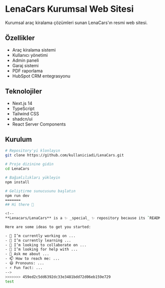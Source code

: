 # LenaCars Kurumsal Web Sitesi

Kurumsal araç kiralama çözümleri sunan LenaCars'ın resmi web sitesi.

## Özellikler

- Araç kiralama sistemi
- Kullanıcı yönetimi
- Admin paneli
- Garaj sistemi
- PDF raporlama
- HubSpot CRM entegrasyonu

## Teknolojiler

- Next.js 14
- TypeScript
- Tailwind CSS
- shadcn/ui
- React Server Components

## Kurulum

```bash
# Repository'yi klonlayın
git clone https://github.com/kullaniciadi/LenaCars.git

# Proje dizinine gidin
cd LenaCars

# Bağımlılıkları yükleyin
npm install

# Geliştirme sunucusunu başlatın
npm run dev
=======
## Hi there 👋

<!--
**Lenacars/LenaCars** is a ✨ _special_ ✨ repository because its `README.md` (this file) appears on your GitHub profile.

Here are some ideas to get you started:

- 🔭 I’m currently working on ...
- 🌱 I’m currently learning ...
- 👯 I’m looking to collaborate on ...
- 🤔 I’m looking for help with ...
- 💬 Ask me about ...
- 📫 How to reach me: ...
- 😄 Pronouns: ...
- ⚡ Fun fact: ...
-->
>>>>>>> 459ed2c5dd6392dc33e3481bdd72d06eb159e729
test


